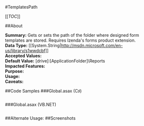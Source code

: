 #TemplatesPath

[[_TOC_]]

##About

**Summary:**  Gets or sets the path of the folder where designed form templates are stored.  Requires Izenda's forms product extension.   
**Data Type:** [[System.String|http://msdn.microsoft.com/en-us/library/s1wwdcbf]]  
**Accepted Values:**   
**Default Value:** [drive]:\[ApplicationFolder]\Reports  
**Impacted Features:**   
**Purpose:**   
**Usage:**   
**Caveats:**   

##Code Samples
###Global.asax (C♯)

```csharp
```

###Global.asax (VB.NET)

```visualbasic
```
##Alternate Usage: 
##Screenshots
